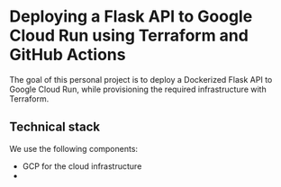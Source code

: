 # Deploying a Flask API to Google Cloud Run using Terraform and GitHub Actions

The goal of this personal project is to deploy a Dockerized Flask API to Google Cloud Run, while provisioning the required infrastructure with Terraform.

## Technical stack

We use the following components:

- GCP for the cloud infrastructure
- 


